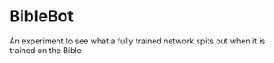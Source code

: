 # BibleBot
An experiment to see what a fully trained network spits out when it is trained on the Bible
